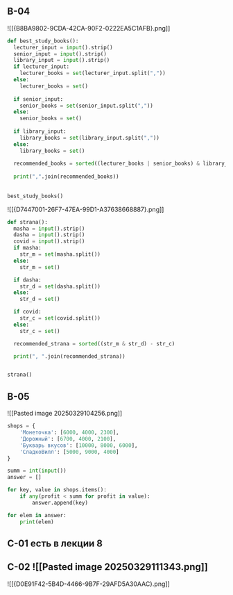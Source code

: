## В-04
![[{B8BA9802-9CDA-42CA-90F2-0222EA5C1AFB}.png]]

~~~python
def best_study_books():  
  lecturer_input = input().strip()  
  senior_input = input().strip()  
  library_input = input().strip()  
  if lecturer_input:  
    lecturer_books = set(lecturer_input.split(","))  
  else:  
    lecturer_books = set()  
  
  if senior_input:  
    senior_books = set(senior_input.split(","))  
  else:  
    senior_books = set()  
  
  if library_input:  
    library_books = set(library_input.split(","))  
  else:  
    library_books = set()  
  
  recommended_books = sorted((lecturer_books | senior_books) & library_books)  
  
  print(",".join(recommended_books))  
  
  
best_study_books()
~~~
![[{D7447001-26F7-47EA-99D1-A37638668887}.png]]
~~~python
def strana():
  masha = input().strip()
  dasha = input().strip()
  covid = input().strip()
  if masha:
    str_m = set(masha.split())
  else:
    str_m = set()

  if dasha:
    str_d = set(dasha.split())
  else:
    str_d = set()

  if covid:
    str_c = set(covid.split())
  else:
    str_c = set()

  recommended_strana = sorted((str_m & str_d) - str_c)

  print(", ".join(recommended_strana))


strana()
~~~

## В-05
![[Pasted image 20250329104256.png]]

~~~python
shops = {
    'Монеточка': [6000, 4000, 2300],
    'Дорожный': [6700, 4000, 2100],
    'Букварь вкусов': [10000, 8000, 6000],
    'СладкоВилл': [5000, 9000, 4000]
}

summ = int(input())
answer = []

for key, value in shops.items():
    if any(profit < summ for profit in value): 
        answer.append(key)

for elem in answer:
    print(elem)

~~~

## С-01 есть в лекции 8
## C-02 ![[Pasted image 20250329111343.png]]
![[{D0E91F42-5B4D-4466-9B7F-29AFD5A30AAC}.png]]
